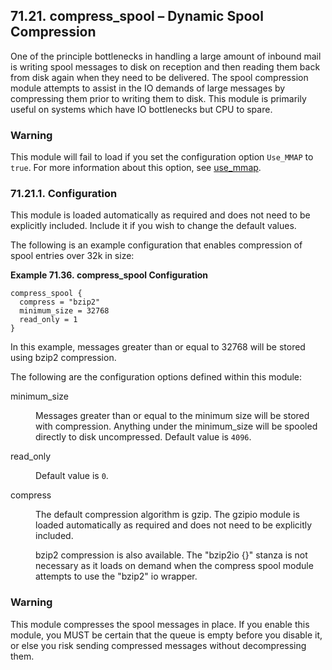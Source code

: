 ## 71.21. compress_spool – Dynamic Spool Compression

<a class="indexterm" name="idp20713200"></a>

One of the principle bottlenecks in handling a large amount of inbound mail is writing spool messages to disk on reception and then reading them back from disk again when they need to be delivered. The spool compression module attempts to assist in the IO demands of large messages by compressing them prior to writing them to disk. This module is primarily useful on systems which have IO bottlenecks but CPU to spare.

### Warning

This module will fail to load if you set the configuration option `Use_MMAP` to `true`. For more information about this option, see [use_mmap](conf.ref.use_mmap "use_mmap").

### 71.21.1. Configuration

This module is loaded automatically as required and does not need to be explicitly included. Include it if you wish to change the default values.

The following is an example configuration that enables compression of spool entries over 32k in size:

<a name="example.compress_spool.3"></a>

**Example 71.36. compress_spool Configuration**

```
compress_spool {
  compress = "bzip2"
  minimum_size = 32768
  read_only = 1
}
```

In this example, messages greater than or equal to 32768 will be stored using bzip2 compression.

The following are the configuration options defined within this module:

<dl class="variablelist">

<dt>minimum_size</dt>

<dd>

Messages greater than or equal to the minimum size will be stored with compression. Anything under the minimum_size will be spooled directly to disk uncompressed. Default value is `4096`.

</dd>

<dt>read_only</dt>

<dd>

Default value is `0`.

</dd>

<dt>compress</dt>

<dd>

The default compression algorithm is gzip. The gzipio module is loaded automatically as required and does not need to be explicitly included.

bzip2 compression is also available. The "bzip2io {}" stanza is not necessary as it loads on demand when the compress spool module attempts to use the "bzip2" io wrapper.

</dd>

</dl>

### Warning

This module compresses the spool messages in place. If you enable this module, you MUST be certain that the queue is empty before you disable it, or else you risk sending compressed messages without decompressing them.
